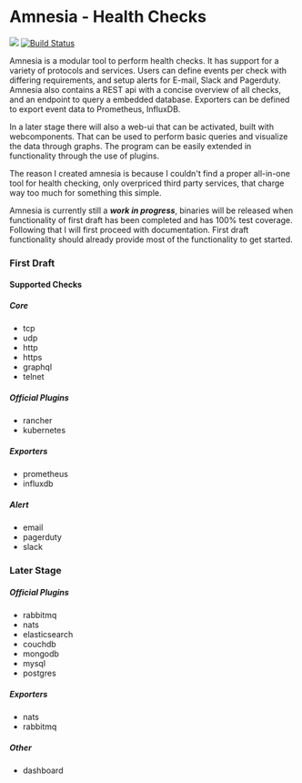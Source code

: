 # Amnesia - Health Checks
[![](https://godoc.org/github.com/dbschrooten/amnesia?status.svg)](http://godoc.org/github.com/dbschrooten/amnesia) [![Build Status](https://travis-ci.org/dbschrooten/amnesia.svg?branch=master)](https://travis-ci.org/dbschrooten/amnesia)

Amnesia is a modular tool to perform health checks. It has support for a variety of protocols and services. Users can define events per check with differing requirements, and setup alerts for E-mail, Slack and Pagerduty. Amnesia also contains a REST api with a concise overview of all checks, and an endpoint to query a embedded database. Exporters can be defined to export event data to Prometheus, InfluxDB.

In a later stage there will also a web-ui that can be activated, built with webcomponents. That can be used to perform basic queries and visualize the data through graphs. The program can be easily extended in functionality through the use of plugins.

The reason I created amnesia is because I couldn't find a proper all-in-one tool for health checking, only overpriced third party services, that charge way too much for something this simple.

Amnesia is currently still a ***work in progress***, binaries will be released when functionality of first draft has been completed and has 100% test coverage. Following that I will first proceed with documentation. First draft functionality should already provide most of the functionality to get started.


### First Draft

#### Supported Checks

##### Core
- tcp
- udp
- http
- https
- graphql
- telnet

##### Official Plugins
- rancher
- kubernetes

##### Exporters
- prometheus
- influxdb

##### Alert
- email
- pagerduty
- slack

### Later Stage

##### Official Plugins
- rabbitmq
- nats
- elasticsearch
- couchdb
- mongodb
- mysql
- postgres
  
##### Exporters
- nats
- rabbitmq

##### Other
- dashboard
